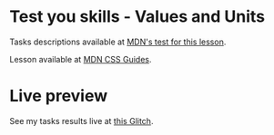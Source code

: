 # Test you skills - Values and Units

Tasks descriptions available at [MDN's test for this lesson](https://developer.mozilla.org/en-US/docs/Learn/CSS/Building_blocks/Values_tasks).

Lesson available at [MDN CSS Guides](https://developer.mozilla.org/en-US/docs/Learn/CSS/Building_blocks/Values_and_units).

# Live preview

See my tasks results live at [this Glitch]().
